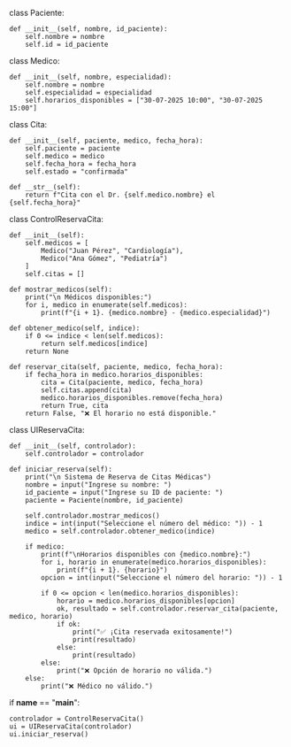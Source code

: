 class Paciente:

    def __init__(self, nombre, id_paciente):
        self.nombre = nombre
        self.id = id_paciente


class Medico:

    def __init__(self, nombre, especialidad):
        self.nombre = nombre
        self.especialidad = especialidad
        self.horarios_disponibles = ["30-07-2025 10:00", "30-07-2025 15:00"]


class Cita:

    def __init__(self, paciente, medico, fecha_hora):
        self.paciente = paciente
        self.medico = medico
        self.fecha_hora = fecha_hora
        self.estado = "confirmada"

    def __str__(self):
        return f"Cita con el Dr. {self.medico.nombre} el {self.fecha_hora}"


class ControlReservaCita:

    def __init__(self):
        self.medicos = [
            Medico("Juan Pérez", "Cardiología"),
            Medico("Ana Gómez", "Pediatría")
        ]
        self.citas = []

    def mostrar_medicos(self):
        print("\n Médicos disponibles:")
        for i, medico in enumerate(self.medicos):
            print(f"{i + 1}. {medico.nombre} - {medico.especialidad}")

    def obtener_medico(self, indice):
        if 0 <= indice < len(self.medicos):
            return self.medicos[indice]
        return None

    def reservar_cita(self, paciente, medico, fecha_hora):
        if fecha_hora in medico.horarios_disponibles:
            cita = Cita(paciente, medico, fecha_hora)
            self.citas.append(cita)
            medico.horarios_disponibles.remove(fecha_hora)
            return True, cita
        return False, "❌ El horario no está disponible."

class UIReservaCita:

    def __init__(self, controlador):
        self.controlador = controlador

    def iniciar_reserva(self):
        print("\n Sistema de Reserva de Citas Médicas")
        nombre = input("Ingrese su nombre: ")
        id_paciente = input("Ingrese su ID de paciente: ")
        paciente = Paciente(nombre, id_paciente)

        self.controlador.mostrar_medicos()
        indice = int(input("Seleccione el número del médico: ")) - 1
        medico = self.controlador.obtener_medico(indice)

        if medico:
            print(f"\nHorarios disponibles con {medico.nombre}:")
            for i, horario in enumerate(medico.horarios_disponibles):
                print(f"{i + 1}. {horario}")
            opcion = int(input("Seleccione el número del horario: ")) - 1

            if 0 <= opcion < len(medico.horarios_disponibles):
                horario = medico.horarios_disponibles[opcion]
                ok, resultado = self.controlador.reservar_cita(paciente, medico, horario)
                if ok:
                    print("✅ ¡Cita reservada exitosamente!")
                    print(resultado)
                else:
                    print(resultado)
            else:
                print("❌ Opción de horario no válida.")
        else:
            print("❌ Médico no válido.")



if __name__ == "__main__":

    controlador = ControlReservaCita()
    ui = UIReservaCita(controlador)
    ui.iniciar_reserva()
